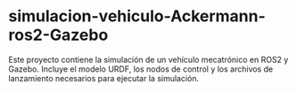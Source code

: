 # simulacion-vehiculo-Ackermann-ros2-Gazebo
Este proyecto contiene la simulación de un vehículo mecatrónico en ROS2 y Gazebo.   Incluye el modelo URDF, los nodos de control y los archivos de lanzamiento necesarios para ejecutar la simulación.
